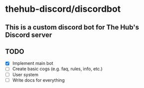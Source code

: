 # thehub-discord/discordbot

## This is a custom discord bot for The Hub's Discord server

## TODO

- [x] Implement main bot
- [ ] Create basic cogs (e.g. faq, rules, info, etc.)
- [ ] User system
- [ ] Write docs for everything
